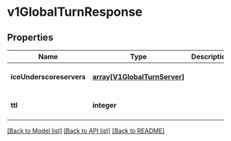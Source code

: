 # v1GlobalTurnResponse

## Properties
Name | Type | Description | Notes
------------ | ------------- | ------------- | -------------
**iceUnderscoreservers** | [**array[V1GlobalTurnServer]**](V1GlobalTurnServer.md) |  | [optional] [default to null]
**ttl** | **integer** |  | [optional] [default to null]

[[Back to Model list]](../README.md#documentation-for-models) [[Back to API list]](../README.md#documentation-for-api-endpoints) [[Back to README]](../README.md)


